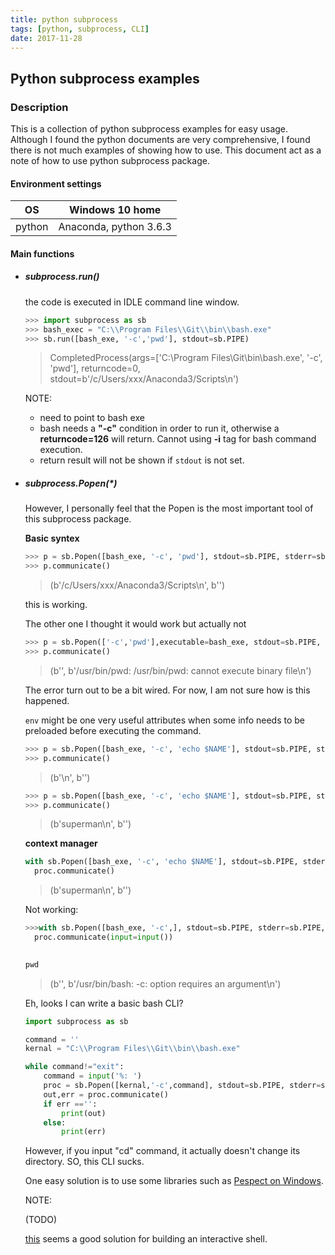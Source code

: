 ```yaml
---
title: python subprocess
tags: [python, subprocess, CLI]
date: 2017-11-28
---
```


## Python subprocess examples

### Description

This is a collection of python subprocess examples for easy usage. Although I found the python documents are very comprehensive, I found there is not much  examples of showing how to use. This document act as a note of how to use python subprocess package.

#### Environment settings

| OS     | Windows 10 home        |
| ------ | ---------------------- |
| python | Anaconda, python 3.6.3 |

#### Main functions

- ##### subprocess.run()

  the code is executed in IDLE command line window.

  ```python 
  >>> import subprocess as sb
  >>> bash_exec = "C:\\Program Files\\Git\\bin\\bash.exe"
  >>> sb.run([bash_exe, '-c','pwd'], stdout=sb.PIPE)
  ```

  > CompletedProcess(args=['C:\\Program Files\\Git\\bin\\bash.exe', '-c', 'pwd'], returncode=0, stdout=b'/c/Users/xxx/Anaconda3/Scripts\n')

  NOTE:

  * need to point to bash exe
  * bash needs a **"-c"** condition in order to run it, otherwise a **returncode=126** will return. Cannot using **-i** tag for bash command execution.
  * return result will not be shown if ```stdout``` is not set. 


- ##### subprocess.Popen(*)

  However, I personally feel that the Popen is the most important tool of this subprocess package.

  **Basic syntex** 

  ```python
  >>> p = sb.Popen([bash_exe, '-c', 'pwd'], stdout=sb.PIPE, stderr=sb.PIPE)
  >>> p.communicate()
  ```

  > (b'/c/Users/xxx/Anaconda3/Scripts\n', b'')

  this is working. 

  The other one I thought it would work but actually not

  ```python 
  >>> p = sb.Popen(['-c','pwd'],executable=bash_exe, stdout=sb.PIPE, stderr=sb.PIPE)
  >>> p.communicate()
  ```

  > (b'', b'/usr/bin/pwd: /usr/bin/pwd: cannot execute binary file\n')

  The error turn out to be a bit wired. For now, I am not sure how is this happened.

  ```env``` might be one very useful attributes when some info needs to be preloaded before executing the command.

  ```python 
  >>> p = sb.Popen([bash_exe, '-c', 'echo $NAME'], stdout=sb.PIPE, stderr=sb.PIPE)
  >>> p.communicate()
  ```

  > (b'\n', b'')


  ```python 
  >>> p = sb.Popen([bash_exe, '-c', 'echo $NAME'], stdout=sb.PIPE, stderr=sb.PIPE, env = {'NAME':'superman'})
  >>> p.communicate()
  ```

  > (b'superman\n', b'')

  **context manager**

  ```python
  with sb.Popen([bash_exe, '-c', 'echo $NAME'], stdout=sb.PIPE, stderr=sb.PIPE, env = {'NAME':'superman'}) as proc:
  	proc.communicate()
  ```

  > (b'superman\n', b'')

  Not working:

  ```python
  >>>with sb.Popen([bash_exe, '-c',], stdout=sb.PIPE, stderr=sb.PIPE, stdin = sb.PIPE, env = {'NAME':'superman'}) as proc:
  	proc.communicate(input=input())

  	
  pwd
  ```

  > (b'', b'/usr/bin/bash: -c: option requires an argument\n')

  Eh, looks I can write a basic bash CLI?

  ```python
  import subprocess as sb

  command = ''
  kernal = "C:\\Program Files\\Git\\bin\\bash.exe"

  while command!="exit":
      command = input('%: ')
      proc = sb.Popen([kernal,'-c',command], stdout=sb.PIPE, stderr=sb.PIPE, encoding = 'utf-8')
      out,err = proc.communicate()
      if err =='':
          print(out)
      else:
          print(err)
  ```

  However, if you input "cd" command, it actually doesn't change its directory. SO, this CLI sucks.

  One easy solution is to use some libraries such as [Pespect on Windows](http://pexpect.readthedocs.io/en/stable/overview.html#windows). 

  NOTE:

  (TODO)

  [this](http://code.activestate.com/recipes/440554-module-to-allow-asynchronous-subprocess-use-on-win/) seems a good solution for building an interactive shell. 

  ​